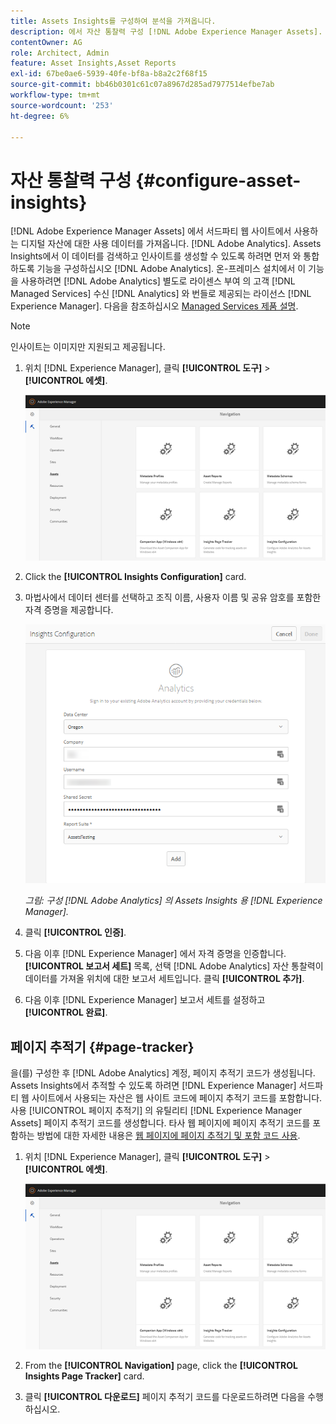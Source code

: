 ```yaml
---
title: Assets Insights를 구성하여 분석을 가져옵니다.
description: 에서 자산 통찰력 구성 [!DNL Adobe Experience Manager Assets].
contentOwner: AG
role: Architect, Admin
feature: Asset Insights,Asset Reports
exl-id: 67be0ae6-5939-40fe-bf8a-b8a2c2f68f15
source-git-commit: bb46b0301c61c07a8967d285ad7977514efbe7ab
workflow-type: tm+mt
source-wordcount: '253'
ht-degree: 6%

---
```


# 자산 통찰력 구성 {#configure-asset-insights}

[!DNL Adobe Experience Manager Assets] 에서 서드파티 웹 사이트에서 사용하는 디지털 자산에 대한 사용 데이터를 가져옵니다. [!DNL Adobe Analytics]. Assets Insights에서 이 데이터를 검색하고 인사이트를 생성할 수 있도록 하려면 먼저 와 통합하도록 기능을 구성하십시오 [!DNL Adobe Analytics]. 온-프레미스 설치에서 이 기능을 사용하려면 [!DNL Adobe Analytics] 별도로 라이센스 부여 의 고객 [!DNL Managed Services] 수신 [!DNL Analytics] 와 번들로 제공되는 라이선스 [!DNL Experience Manager]. 다음을 참조하십시오 [Managed Services 제품 설명](https://helpx.adobe.com/legal/product-descriptions/adobe-experience-manager-managed-services.html).

>[!NOTE]
>
>인사이트는 이미지만 지원되고 제공됩니다.

1. 위치 [!DNL Experience Manager], 클릭 **[!UICONTROL 도구]** > **[!UICONTROL 에셋]**.

   ![chlimage_1-72](assets/chlimage_1-210.png)

1. Click the **[!UICONTROL Insights Configuration]** card.
1. 마법사에서 데이터 센터를 선택하고 조직 이름, 사용자 이름 및 공유 암호를 포함한 자격 증명을 제공합니다.

   ![Experience Manager에서 자산 통찰력에 대한 Adobe Analytics 구성](assets/insights_config2.png)

   *그림: 구성 [!DNL Adobe Analytics] 의 Assets Insights 용 [!DNL Experience Manager].*

1. 클릭 **[!UICONTROL 인증]**.
1. 다음 이후 [!DNL Experience Manager] 에서 자격 증명을 인증합니다. **[!UICONTROL 보고서 세트]** 목록, 선택 [!DNL Adobe Analytics] 자산 통찰력이 데이터를 가져올 위치에 대한 보고서 세트입니다. 클릭 **[!UICONTROL 추가]**.
1. 다음 이후 [!DNL Experience Manager] 보고서 세트를 설정하고 **[!UICONTROL 완료]**.

## 페이지 추적기 {#page-tracker}

을(를) 구성한 후 [!DNL Adobe Analytics] 계정, 페이지 추적기 코드가 생성됩니다. Assets Insights에서 추적할 수 있도록 하려면 [!DNL Experience Manager] 서드파티 웹 사이트에서 사용되는 자산은 웹 사이트 코드에 페이지 추적기 코드를 포함합니다. 사용 [!UICONTROL 페이지 추적기] 의 유틸리티 [!DNL Experience Manager Assets] 페이지 추적기 코드를 생성합니다. 타사 웹 페이지에 페이지 추적기 코드를 포함하는 방법에 대한 자세한 내용은 [웹 페이지에 페이지 추적기 및 포함 코드 사용](/help/assets/use-page-tracker.md).

1. 위치 [!DNL Experience Manager], 클릭 **[!UICONTROL 도구]** > **[!UICONTROL 에셋]**.

   ![chlimage_1-73](assets/chlimage_1-214.png)

1. From the **[!UICONTROL Navigation]** page, click the **[!UICONTROL Insights Page Tracker]** card.
1. 클릭 **[!UICONTROL 다운로드]** 페이지 추적기 코드를 다운로드하려면 다음을 수행하십시오.
